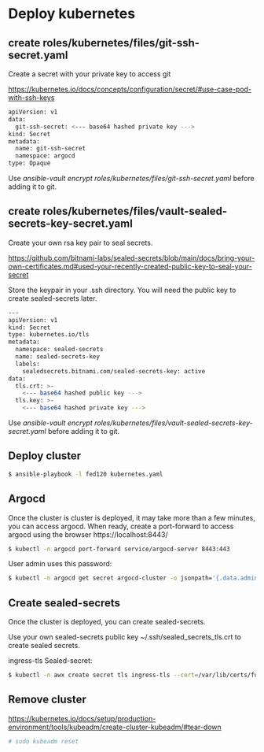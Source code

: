 # Deploy kubernetes

## create roles/kubernetes/files/git-ssh-secret.yaml

Create a secret with your private key to access git 

https://kubernetes.io/docs/concepts/configuration/secret/#use-case-pod-with-ssh-keys

```bash
apiVersion: v1
data:
  git-ssh-secret: <--- base64 hashed private key --->
kind: Secret
metadata:
  name: git-ssh-secret
  namespace: argocd
type: Opaque

```

Use *ansible-vault encrypt roles/kubernetes/files/git-ssh-secret.yaml* before adding it to git.

## create roles/kubernetes/files/vault-sealed-secrets-key-secret.yaml

Create your own rsa key pair to seal secrets.

https://github.com/bitnami-labs/sealed-secrets/blob/main/docs/bring-your-own-certificates.md#used-your-recently-created-public-key-to-seal-your-secret

Store the keypair in your .ssh directory. You will need the public key to create sealed-secrets later.

```bash
---
apiVersion: v1
kind: Secret
type: kubernetes.io/tls
metadata:
  namespace: sealed-secrets
  name: sealed-secrets-key
  labels:
    sealedsecrets.bitnami.com/sealed-secrets-key: active
data:
  tls.crt: >-
    <--- base64 hashed public key --->
  tls.key: >-
    <--- base64 hashed private key --->
```

Use *ansible-vault encrypt roles/kubernetes/files/vault-sealed-secrets-key-secret.yaml* before adding it to git.

## Deploy cluster

```bash
$ ansible-playbook -l fed120 kubernetes.yaml
```

## Argocd

Once the cluster is cluster is deployed, it may take more than a few minutes, you can access argocd. 
When ready, create a port-forward to access argocd using the browser https://localhost:8443/

```bash
$ kubectl -n argocd port-forward service/argocd-server 8443:443
```

User admin uses this password:

```bash
$ kubectl -n argocd get secret argocd-cluster -o jsonpath='{.data.admin\.password}' | base64 -d
```


## Create sealed-secrets

Once the cluster is deployed, you can create sealed-secrets.

Use your own sealed-secrets public key ~/.ssh/sealed_secrets_tls.crt to create sealed secrets.

ingress-tls Sealed-secret:

```bash
$ kubectl -n awx create secret tls ingress-tls --cert=/var/lib/certs/fullchain.pem --key=/var/lib/certs/privkey.pem --dry-run=server -o yaml | kubeseal --cert ~/.ssh/sealed_secrets_tls.crt --controller-namespace=kube-system --controller-name=sealed-secrets-controller --format=yaml > roles/kubernetes/files/argocd/awx/ingress-tls.yml
```

## Remove cluster

https://kubernetes.io/docs/setup/production-environment/tools/kubeadm/create-cluster-kubeadm/#tear-down

```bash
# sudo kubeadm reset
```

